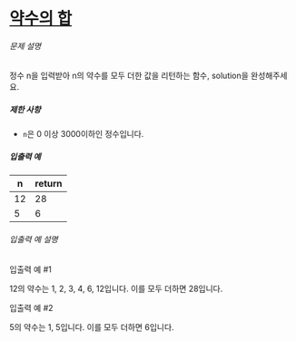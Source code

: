 # [약수의 합](https://school.programmers.co.kr/learn/courses/30/lessons/12928)


###### 문제 설명


정수 n을 입력받아 n의 약수를 모두 더한 값을 리턴하는 함수, solution을 완성해주세요.


##### 제한 사항


* `n`은 0 이상 3000이하인 정수입니다.


##### 입출력 예




| n | return |
| --- | --- |
| 12 | 28 |
| 5 | 6 |


###### 입출력 예 설명


입출력 예 \#1  

12의 약수는 1, 2, 3, 4, 6, 12입니다. 이를 모두 더하면 28입니다.


입출력 예 \#2  

5의 약수는 1, 5입니다. 이를 모두 더하면 6입니다.



